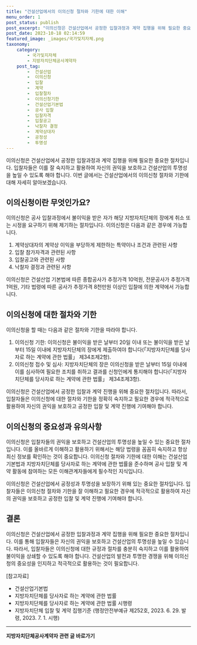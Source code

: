 ```yaml
---
title: "건설산업에서의 이의신청 절차와 기한에 대한 이해"
menu_order: 1
post_status: publish
post_excerpt: "이의신청은 건설산업에서 공정한 입찰과정과 계약 집행을 위해 필요한 중요한 절차입니다. 입찰자들은 이를 잘 숙지하고 활용하여 자신의 권익을 보호하고 건설산업의 투명성을 높일 수 있도록 해야 합니다. 이번 글에서는 건설산업에서의 이의신청 절차와 기한에 대해 자세히 알아보겠습니다."
post_date: 2023-10-18 02:14:59
featured_image: _images/국가및지자체.png
taxonomy:
    category:
        - 국가및지자체
        - 지방자치단체공사계약자
    post_tag:
        -  건설산업
        -  이의신청
        -  입찰
        -  계약
        -  입찰절차
        -  이의신청기한
        -  건설산업기본법
        -  공사 입찰
        -  입찰자격
        -  입찰공고
        -  낙찰자 결정
        -  계약상대자
        -  공정성
        -  투명성
---
```




이의신청은 건설산업에서 공정한 입찰과정과 계약 집행을 위해 필요한 중요한 절차입니다. 입찰자들은 이를 잘 숙지하고 활용하여 자신의 권익을 보호하고 건설산업의 투명성을 높일 수 있도록 해야 합니다. 이번 글에서는 건설산업에서의 이의신청 절차와 기한에 대해 자세히 알아보겠습니다.

## 이의신청이란 무엇인가요?
이의신청은 공사 입찰과정에서 불이익을 받은 자가 해당 지방자치단체의 장에게 취소 또는 시정을 요구하기 위해 제기하는 절차입니다. 이의신청은 다음과 같은 경우에 가능합니다.

1. 계약상대자의 계약상 이익을 부당하게 제한하는 특약이나 조건과 관련된 사항
2. 입찰 참가자격과 관련된 사항
3. 입찰공고와 관련된 사항
4. 낙찰자 결정과 관련된 사항

이의신청은 건설산업 기본법에 따른 종합공사가 추정가격 10억원, 전문공사가 추정가격 1억원, 기타 법령에 따른 공사가 추정가격 8천만원 이상인 입찰에 의한 계약에서 가능합니다.

## 이의신청에 대한 절차와 기한
이의신청을 할 때는 다음과 같은 절차와 기한을 따라야 합니다.

1. 이의신청 기한: 이의신청은 불이익을 받은 날부터 20일 이내 또는 불이익을 받은 날부터 15일 이내에 지방자치단체의 장에게 제출하여야 합니다(「지방자치단체를 당사자로 하는 계약에 관한 법률」 제34조제2항).
2. 이의신청 접수 및 심사: 지방자치단체의 장은 이의신청을 받은 날부터 15일 이내에 이를 심사하여 필요한 조치를 취하고 결과를 신청인에게 통지해야 합니다(「지방자치단체를 당사자로 하는 계약에 관한 법률」 제34조제3항).

이의신청은 건설산업에서 공정한 입찰과 계약 진행을 위해 중요한 절차입니다. 따라서, 입찰자들은 이의신청에 대한 절차와 기한을 정확히 숙지하고 필요한 경우에 적극적으로 활용하여 자신의 권익을 보호하고 공정한 입찰 및 계약 진행에 기여해야 합니다.

## 이의신청의 중요성과 유의사항
이의신청은 입찰자들의 권익을 보호하고 건설산업의 투명성을 높일 수 있는 중요한 절차입니다. 이를 올바르게 이해하고 활용하기 위해서는 해당 법령을 꼼꼼히 숙지하고 항상 최신 정보를 확인하는 것이 중요합니다. 이의신청 절차와 기한에 대한 이해는 건설산업 기본법과 지방자치단체를 당사자로 하는 계약에 관한 법률을 준수하며 공사 입찰 및 계약 활동에 참여하는 모든 이해관계자들에게 필수적인 지식입니다.

이의신청은 건설산업에서 공정성과 투명성을 보장하기 위해 있는 중요한 절차입니다. 입찰자들은 이의신청 절차와 기한을 잘 이해하고 필요한 경우에 적극적으로 활용하여 자신의 권익을 보호하고 공정한 입찰 및 계약 진행에 기여해야 합니다.

## 결론
이의신청은 건설산업에서 공정한 입찰과정과 계약 집행을 위해 필요한 중요한 절차입니다. 이를 통해 입찰자들은 자신의 권익을 보호하고 건설산업의 투명성을 높일 수 있습니다. 따라서, 입찰자들은 이의신청에 대한 규정과 절차를 충분히 숙지하고 이를 활용하여 불이익을 상쇄할 수 있도록 해야 합니다. 건설산업의 발전과 투명한 경쟁을 위해 이의신청의 중요성을 인지하고 적극적으로 활용하는 것이 필요합니다.

[참고자료]
- 건설산업기본법
- 지방자치단체를 당사자로 하는 계약에 관한 법률
- 지방자치단체를 당사자로 하는 계약에 관한 법률 시행령
- 지방자치단체 입찰 및 계약 집행기준 (행정안전부예규 제252호, 2023. 6. 29. 발령, 2023. 7. 1. 시행)
<!-- wp:separator -->
<hr class="wp-block-separator has-alpha-channel-opacity"/>
<!-- /wp:separator -->

<!-- wp:group {"backgroundColor":"base","layout":{"type":"constrained"}} -->
<div class="wp-block-group has-base-background-color has-background"><!-- wp:paragraph {"align":"center","fontSize":"medium"} -->
<p class="has-text-align-center has-large-font-size"><strong>지방자치단체공사계약자 관련 글 바로가기</strong></p>
<!-- /wp:paragraph -->


<!-- wp:latest-posts
{"categories":[{"id":7140,"count":19,"description":"","link":"https://uknowlaw.com/category/%ec%a7%80%eb%b0%a9%ec%9e%90%ec%b9%98%eb%8b%a8%ec%b2%b4%ea%b3%b5%ec%82%ac%ea%b3%84%ec%95%bd%ec%9e%90/","name":"지방자치단체공사계약자","slug":"지방자치단체공사계약자","taxonomy":"category","parent":0,"meta":[],"_links":{"self":[{"href":"https://uknowlaw.com/wp-json/wp/v2/categories/7140"}],"collection":[{"href":"https://uknowlaw.com/wp-json/wp/v2/categories"}],"about":[{"href":"https://uknowlaw.com/wp-json/wp/v2/taxonomies/category"}],"wp:post_type":[{"href":"https://uknowlaw.com/wp-json/wp/v2/posts?categories=7140"}],"curies":[{"name":"wp","href":"https://api.w.org/{rel}","templated":true}]}}],"postsToShow":100,"excerptLength":28,"postLayout":"grid","columns":2,"featuredImageAlign":"left","featuredImageSizeSlug":"large","fontSize":"small"} /--></div>
<!-- /wp:group -->
